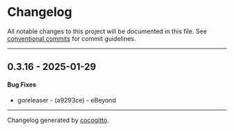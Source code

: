 # Changelog
All notable changes to this project will be documented in this file. See [conventional commits](https://www.conventionalcommits.org/) for commit guidelines.

- - -
## 0.3.16 - 2025-01-29
#### Bug Fixes
- goreleaser - (a9293ce) - eBeyond

- - -

Changelog generated by [cocogitto](https://github.com/cocogitto/cocogitto).